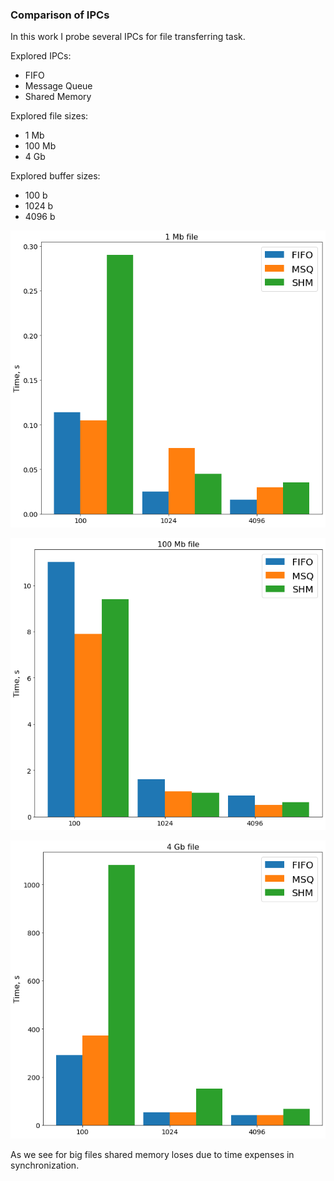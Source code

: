 ### Comparison of IPCs

In this work I probe several IPCs for file transferring task.

Explored IPCs:
* FIFO
* Message Queue
* Shared Memory

Explored file sizes:
 * 1 Mb
 * 100 Mb
 * 4 Gb
 
Explored buffer sizes:
* 100 b
* 1024 b
* 4096 b

![](Plots/LIT.png)

![](Plots/MID.png)

![](Plots/BIG.png)

As we see for big files shared memory loses due to time expenses in synchronization.